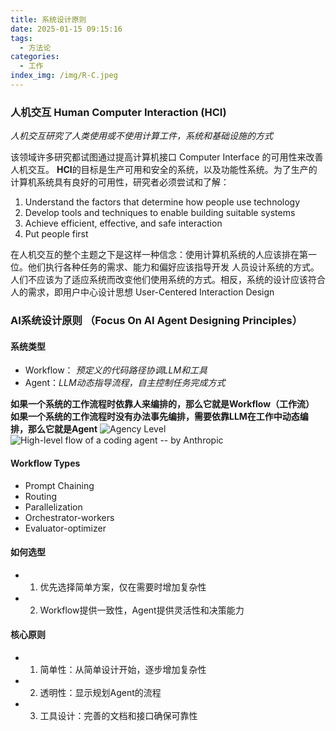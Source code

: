 ```yaml
---
title: 系统设计原则
date: 2025-01-15 09:15:16
tags: 
  - 方法论
categories: 
  - 工作
index_img: /img/R-C.jpeg
---
```


### 人机交互 Human Computer Interaction (HCI)
*人机交互研究了人类使用或不使用计算工件，系统和基础设施的方式*

该领域许多研究都试图通过提高计算机接口 Computer Interface 的可用性来改善人机交互。
**HCI**的目标是生产可用和安全的系统，以及功能性系统。为了生产的计算机系统具有良好的可用性，研究者必须尝试和了解：

1. Understand the factors that determine how people use technology
2. Develop tools and techniques to enable building suitable systems
3. Achieve efficient, effective, and safe interaction
4. Put people first

在人机交互的整个主题之下是这样一种信念：使用计算机系统的人应该排在第一位。他们执行各种任务的需求、能力和偏好应该指导开发
人员设计系统的方式。
人们不应该为了适应系统而改变他们使用系统的方式。相反，系统的设计应该符合人的需求，即用户中心设计思想 User-Centered Interaction Design

### AI系统设计原则 （Focus On AI Agent Designing Principles）
#### 系统类型
- Workflow： *预定义的代码路径协调LLM和工具*
- Agent：*LLM动态指导流程，自主控制任务完成方式*

**如果一个系统的工作流程时依靠人来编排的，那么它就是Workflow（工作流）**
**如果一个系统的工作流程时没有办法事先编排，需要依靠LLM在工作中动态编排，那么它就是Agent**
![Agency Level](/img/agent.png)
![High-level flow of a coding agent -- by Anthropic](/img/agents-hci.jpg)
#### Workflow Types
- Prompt Chaining
- Routing
- Parallelization
- Orchestrator-workers
- Evaluator-optimizer
#### 如何选型
- 1. 优先选择简单方案，仅在需要时增加复杂性
- 2. Workflow提供一致性，Agent提供灵活性和决策能力
#### 核心原则
- 1. 简单性：从简单设计开始，逐步增加复杂性
- 2. 透明性：显示规划Agent的流程
- 3. 工具设计：完善的文档和接口确保可靠性
